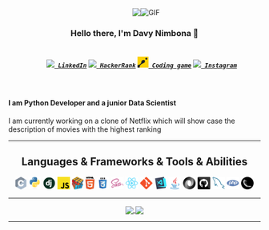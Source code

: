 <img align="right" alt="GIF" src="https://sdk.bitmoji.com/render/panel/6ce76d26-9c7a-4fd2-8675-f5d4225363d6-1bf2fb5f-a64d-4b31-9ed1-b302ce16f516-v1.png?transparent=1&palette=1" width="240px"/>

<img align="right" src="https://visitor-badge.laobi.icu/badge?page_id=davymariko.davymariko">
<br>
<h3 align="center">
  Hello there, I'm Davy Nimbona 👋
</h3>


<h5 align="center">
  <code>
    <a href="https://www.linkedin.com/in/davy-nimbona/" title="LinkedIn Profile"><img width="22" src="https://github.com/zumrudu-anka/zumrudu-anka/blob/master/images/linkedin.svg"> LinkedIn</a></code>
  <code><a href="https://www.hackerrank.com/davynimbona" title="HackerRank Profile"><img width="22" src="https://github.com/zumrudu-anka/zumrudu-anka/blob/master/images/hackerrank.png"> HackerRank</a></code>
  <code><a href="https://www.codingame.com/profile/6a227f255b0b95cf45dd469d825975339487193" title="Codingame Profile"><img width="22" src="https://github.com/davymariko/davymariko/blob/main/assets/codingame-1.svg"> Coding game</a></code>
  <code><a href="https://www.instagram.com/marikomutoyi/" title="Instagram Profile"><img width="22" src="https://github.com/zumrudu-anka/zumrudu-anka/blob/master/images/instagram.svg"> Instagram</a></code>
</h5>

<br>
<h4>
I am Python Developer and a junior Data Scientist
</h4>

I am currently working on a clone of Netflix which will show case the description of movies with the highest ranking


<hr>

<h2 align="center">Languages & Frameworks & Tools & Abilities</h2>

<p align="center">
  <code><img title="C" height="25" src="https://github.com/davymariko/davymariko/blob/main/assets/c.svg"></code>
  <code><img title="Python" height="25" src="https://github.com/davymariko/davymariko/blob/main/assets/python-original.svg"></code>
  <code><img title="Django" height="25" src="https://github.com/davymariko/davymariko/blob/main/assets/django.png"></code>
  <code><img title="Javascript" height="25" src="https://github.com/davymariko/davymariko/blob/main/assets/javascript.svg"></code>
  <code><img title="Problem Solving" height="25" src="https://github.com/davymariko/davymariko/blob/main/assets/problemSolving.png"></code>
  <code><img title="HTML5" height="25" src="https://github.com/davymariko/davymariko/blob/main/assets/html5.svg"></code>
  <code><img title="CSS" height="25" src="https://github.com/davymariko/davymariko/blob/main/assets/css.svg"></code>
  <code><img title="SASS" height="25" src="https://github.com/davymariko/davymariko/blob/main/assets/sass.svg"></code>
  <code><img title="React" height="25" src="https://github.com/davymariko/davymariko/blob/main/assets/react-original.svg"></code>
  <code><img title="Git" height="25" src="https://github.com/davymariko/davymariko/blob/main/assets/git-original.svg"></code>
  <code><img title="Visual Studio Code" height="25" src="https://github.com/davymariko/davymariko/blob/main/assets/vscode.png"></code>
  <code><img title="Java" height="25" src="https://github.com/davymariko/davymariko/blob/main/assets/java-original.svg"></code>
  <code><img title="JSON" height="25" src="https://github.com/davymariko/davymariko/blob/main/assets/json.svg"></code>
  <code><img title="GitHub" height="25" src="https://github.com/davymariko/davymariko/blob/main/assets/github.svg"></code>
  <code><img title="MySQL" height="25" src="https://github.com/davymariko/davymariko/blob/main/assets/mysql.svg"></code>
  <code><img title="PHP" height="25" src="https://github.com/davymariko/davymariko/blob/main/assets/php.svg"></code>
  <code><img title="Flask" height="25" src="https://github.com/davymariko/davymariko/blob/main/assets/flask.png"></code>
</p>

<hr>

<p align=center>
  <a href="https://github.com/anuraghazra/github-readme-stats" title="Go to Source">
    <img width=500 align="center" src="https://github-readme-stats.vercel.app/api?username=davymariko&show_icons=true&theme=tokyonight">
  </a>
  <a href="https://github.com/anuraghazra/github-readme-stats">
  <img width=500 align="center" src="https://github-readme-stats.vercel.app/api/top-langs/?username=davymariko&hide=c%23,powershell,java&title_color=2aa889&text_color=99d1ce&icon_color=2bbc8a&bg_color=0c1014&langs_count=8&layout=compact" />
  </a>
</p>

<hr>

